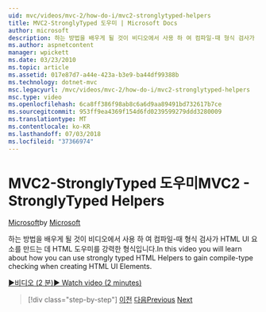 ```yaml
---
uid: mvc/videos/mvc-2/how-do-i/mvc2-stronglytyped-helpers
title: MVC2-StronglyTyped 도우미 | Microsoft Docs
author: microsoft
description: 하는 방법을 배우게 될 것이 비디오에서 사용 하 여 컴파일-때 형식 검사가 HTML UI 요소를 만드는 데 HTML 도우미를 강력한 형식입니다.
ms.author: aspnetcontent
manager: wpickett
ms.date: 03/23/2010
ms.topic: article
ms.assetid: 017e87d7-a44e-423a-b3e9-ba44df99388b
ms.technology: dotnet-mvc
msc.legacyurl: /mvc/videos/mvc-2/how-do-i/mvc2-stronglytyped-helpers
msc.type: video
ms.openlocfilehash: 6ca8ff386f98ab8c6a6d9aa89491bd732617b7ce
ms.sourcegitcommit: 953ff9ea4369f154d6fd0239599279ddd3280009
ms.translationtype: MT
ms.contentlocale: ko-KR
ms.lasthandoff: 07/03/2018
ms.locfileid: "37366974"
---
```

<a name="mvc2---stronglytyped-helpers"></a><span data-ttu-id="dcaa3-103">MVC2-StronglyTyped 도우미</span><span class="sxs-lookup"><span data-stu-id="dcaa3-103">MVC2 - StronglyTyped Helpers</span></span>
====================
<span data-ttu-id="dcaa3-104">[Microsoft](https://github.com/microsoft)</span><span class="sxs-lookup"><span data-stu-id="dcaa3-104">by [Microsoft](https://github.com/microsoft)</span></span>

<span data-ttu-id="dcaa3-105">하는 방법을 배우게 될 것이 비디오에서 사용 하 여 컴파일-때 형식 검사가 HTML UI 요소를 만드는 데 HTML 도우미를 강력한 형식입니다.</span><span class="sxs-lookup"><span data-stu-id="dcaa3-105">In this video you will learn about how you can use strongly typed HTML Helpers to gain compile-type checking when creating HTML UI Elements.</span></span>

[<span data-ttu-id="dcaa3-106">&#9654;비디오 (2 분)</span><span class="sxs-lookup"><span data-stu-id="dcaa3-106">&#9654; Watch video (2 minutes)</span></span>](https://channel9.msdn.com/Blogs/ASP-NET-Site-Videos/mvc2-stronglytyped-helpers)

> [!div class="step-by-step"]
> <span data-ttu-id="dcaa3-107">[이전](mvc2-html-encoding.md)
> [다음](mvc2-model-validation.md)</span><span class="sxs-lookup"><span data-stu-id="dcaa3-107">[Previous](mvc2-html-encoding.md)
[Next](mvc2-model-validation.md)</span></span>
